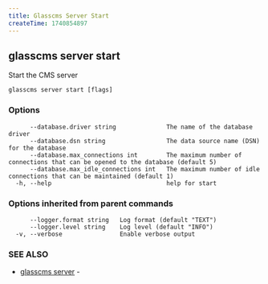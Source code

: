 ```yaml
---
title: Glasscms Server Start
createTime: 1740854897
---
```

## glasscms server start

Start the CMS server

```
glasscms server start [flags]
```

### Options

```
      --database.driver string              The name of the database driver
      --database.dsn string                 The data source name (DSN) for the database
      --database.max_connections int        The maximum number of connections that can be opened to the database (default 5)
      --database.max_idle_connections int   The maximum number of idle connections that can be maintained (default 1)
  -h, --help                                help for start
```

### Options inherited from parent commands

```
      --logger.format string   Log format (default "TEXT")
      --logger.level string    Log level (default "INFO")
  -v, --verbose                Enable verbose output
```

### SEE ALSO

* [glasscms server](glasscms_server.md)	 - 

